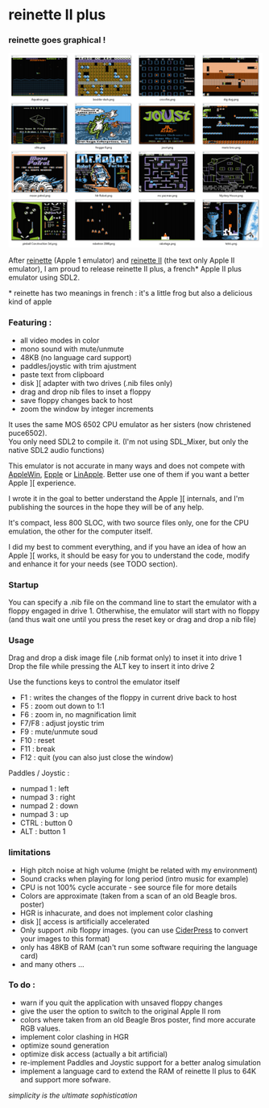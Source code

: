# reinette II plus

### reinette goes graphical !

![screenshots](screenshots.png)

After [reinette](https://github.com/ArthurFerreira2/reinette) (Apple 1 emulator) and [reinette II](https://github.com/ArthurFerreira2/reinette-II) (the text only Apple II emulator), I am proud to release reinette II plus, a french\* Apple II plus emulator using SDL2.

\* reinette has two meanings in french : it's a little frog but also a delicious kind of apple

### Featuring :

* all video modes in color
* mono sound with mute/unmute
* 48KB (no language card support)
* paddles/joystic with trim ajustment
* paste text from clipboard
* disk ][ adapter with two drives (.nib files only)
* drag and drop nib files to inset a floppy
* save floppy changes back to host
* zoom the window by integer increments


It uses the same MOS 6502 CPU emulator as her sisters (now christened puce6502).\
You only need SDL2 to compile it. (I'm not using SDL_Mixer, but only the native SDL2 audio functions)


This emulator is not accurate in many ways and does not compete with
[AppleWin](https://github.com/AppleWin/AppleWin), [Epple](https://github.com/cmosher01/Epple-II) or [LinApple](https://github.com/linappleii/linapple). Better use one of them if you want a better Apple ][ experience.

I wrote it in the goal to better understand the Apple ][ internals, and I'm publishing the sources in the hope they will be of any help.

It's compact, less 800 SLOC, with two source files only, one for the CPU emulation, the other for the computer itself.

I did my best to comment everything, and if you have an idea of how an Apple ][ works, it should be easy for you to understand the code, modify and enhance it for your needs (see TODO section).


### Startup

  You can specify a .nib file on the command line to start the emulator with a floppy engaged in drive 1. Otherwhise, the emulator will start with no floppy (and thus wait one until you press the reset key or drag and drop a nib file)


### Usage

Drag and drop a disk image file (.nib format only) to inset it into drive 1\
Drop the file while pressing the ALT key to insert it into drive 2

Use the functions keys to control the emulator itself

* F1    : writes the changes of the floppy in current drive back to host
* F5    : zoom out down to 1:1
* F6    : zoom in, no magnification limit
* F7/F8 : adjust joystic trim
* F9    : mute/unmute soud
* F10   : reset
* F11   : break
* F12   : quit (you can also just close the window)

Paddles / Joystic :

* numpad 1 : left
* numpad 3 : right
* numpad 2 : down
* numpad 3 : up 
* CTRL     : button 0
* ALT      : button 1


### limitations

* High pitch noise at high volume (might be related with my environment)
* Sound cracks when playing for long period (intro music for example)
* CPU is not 100% cycle accurate - see source file for more details
* Colors are approximate (taken from a scan of an old Beagle bros. poster)
* HGR is inhacurate, and does not implement color clashing
* disk ][ access is artificially accelerated
* Only support .nib floppy images. (you can use [CiderPress](https://github.com/fadden/ciderpress) to convert your images to this format)
* only has 48KB of RAM (can't run some software requiring the language card)
* and many others ...


### To do :

* warn if you quit the application with unsaved floppy changes
* give the user the option to switch to the original Apple II rom
* colors where taken from an old Beagle Bros poster, find more accurate RGB values.
* implement color clashing in HGR
* optimize sound generation
* optimize disk access (actually a bit artificial)
* re-implement Paddles and Joystic support for a better analog simulation
* implement a language card to extend the RAM of reinette II plus to 64K and support more sofware.


*simplicity is the ultimate sophistication*
